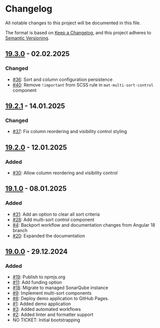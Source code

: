 # Changelog

All notable changes to this project will be documented in this file.

The format is based on [Keep a Changelog](https://keepachangelog.com/en/1.1.0/),
and this project adheres to [Semantic Versioning](https://semver.org/spec/v2.0.0.html).

## [19.3.0](https://github.com/pgerke/ngx-mat-table-multi-sort/releases/tag/19.3.0) - 02.02.2025

### Changed

- [#36](https://github.com/pgerke/ngx-mat-table-multi-sort/issues/36): Sort and column configuration persistence
- [#40](https://github.com/pgerke/ngx-mat-table-multi-sort/issues/40): Remove `!important` from SCSS rule in `mat-multi-sort-control` component

## [19.2.1](https://github.com/pgerke/ngx-mat-table-multi-sort/releases/tag/19.2.1) - 14.01.2025

### Changed

- [#37](https://github.com/pgerke/ngx-mat-table-multi-sort/issues/37): Fix column reordering and visibility control styling

## [19.2.0](https://github.com/pgerke/ngx-mat-table-multi-sort/releases/tag/19.2.0) - 12.01.2025

### Added

- [#30](https://github.com/pgerke/ngx-mat-table-multi-sort/issues/30): Allow column reordering and visibility control

## [19.1.0](https://github.com/pgerke/ngx-mat-table-multi-sort/releases/tag/19.1.0) - 08.01.2025

### Added

- [#31](https://github.com/pgerke/ngx-mat-table-multi-sort/issues/31): Add an option to clear all sort criteria
- [#28](https://github.com/pgerke/ngx-mat-table-multi-sort/issues/28): Add multi-sort control component
- [#4](https://github.com/pgerke/ngx-mat-table-multi-sort/issues/4): Backport workflow and documentation changes from Angular 18 branch
- [#20](https://github.com/pgerke/ngx-mat-table-multi-sort/issues/20): Expanded the documentation

## [19.0.0](https://github.com/pgerke/ngx-mat-table-multi-sort/releases/tag/19.0.0) - 29.12.2024

### Added

- [#19](https://github.com/pgerke/ngx-mat-table-multi-sort/issues/19): Publish to npmjs.org
- [#11](https://github.com/pgerke/ngx-mat-table-multi-sort/issues/11): Add funding option
- [#18](https://github.com/pgerke/ngx-mat-table-multi-sort/issues/18): Migrate to managed SonarQube instance
- [#9](https://github.com/pgerke/ngx-mat-table-multi-sort/issues/9): Implement multi-sort components
- [#8](https://github.com/pgerke/ngx-mat-table-multi-sort/issues/8): Deploy demo application to GitHub Pages.
- [#1](https://github.com/pgerke/ngx-mat-table-multi-sort/issues/1): Added demo application
- [#3](https://github.com/pgerke/ngx-mat-table-multi-sort/issues/3): Added automated workflows
- [#2](https://github.com/pgerke/ngx-mat-table-multi-sort/issues/2): Added linter and formatter support
- NO TICKET: Initial bootstrapping
